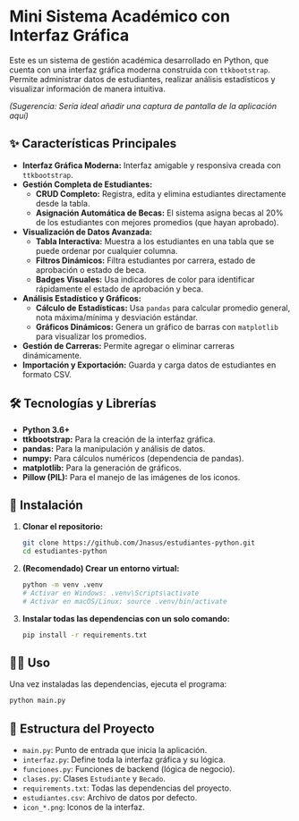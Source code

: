 # Mini Sistema Académico con Interfaz Gráfica

Este es un sistema de gestión académica desarrollado en Python, que cuenta con una interfaz gráfica moderna construida con `ttkbootstrap`. Permite administrar datos de estudiantes, realizar análisis estadísticos y visualizar información de manera intuitiva.

*(Sugerencia: Sería ideal añadir una captura de pantalla de la aplicación aquí)*

## ✨ Características Principales

- **Interfaz Gráfica Moderna:** Interfaz amigable y responsiva creada con `ttkbootstrap`.
- **Gestión Completa de Estudiantes:**
  - **CRUD Completo:** Registra, edita y elimina estudiantes directamente desde la tabla.
  - **Asignación Automática de Becas:** El sistema asigna becas al 20% de los estudiantes con mejores promedios (que hayan aprobado).
- **Visualización de Datos Avanzada:**
  - **Tabla Interactiva:** Muestra a los estudiantes en una tabla que se puede ordenar por cualquier columna.
  - **Filtros Dinámicos:** Filtra estudiantes por carrera, estado de aprobación o estado de beca.
  - **Badges Visuales:** Usa indicadores de color para identificar rápidamente el estado de aprobación y beca.
- **Análisis Estadístico y Gráficos:**
  - **Cálculo de Estadísticas:** Usa `pandas` para calcular promedio general, nota máxima/mínima y desviación estándar.
  - **Gráficos Dinámicos:** Genera un gráfico de barras con `matplotlib` para visualizar los promedios.
- **Gestión de Carreras:** Permite agregar o eliminar carreras dinámicamente.
- **Importación y Exportación:** Guarda y carga datos de estudiantes en formato CSV.

## 🛠️ Tecnologías y Librerías

- **Python 3.6+**
- **ttkbootstrap:** Para la creación de la interfaz gráfica.
- **pandas:** Para la manipulación y análisis de datos.
- **numpy:** Para cálculos numéricos (dependencia de pandas).
- **matplotlib:** Para la generación de gráficos.
- **Pillow (PIL):** Para el manejo de las imágenes de los iconos.

## 🚀 Instalación

1.  **Clonar el repositorio:**
    ```bash
    git clone https://github.com/Jnasus/estudiantes-python.git
    cd estudiantes-python
    ```
2.  **(Recomendado) Crear un entorno virtual:**
    ```bash
    python -m venv .venv
    # Activar en Windows: .venv\Scripts\activate
    # Activar en macOS/Linux: source .venv/bin/activate
    ```
3.  **Instalar todas las dependencias con un solo comando:**
    ```bash
    pip install -r requirements.txt
    ```

## 🏃‍♂️ Uso

Una vez instaladas las dependencias, ejecuta el programa:
```bash
python main.py
```

## 📂 Estructura del Proyecto

- `main.py`: Punto de entrada que inicia la aplicación.
- `interfaz.py`: Define toda la interfaz gráfica y su lógica.
- `funciones.py`: Funciones de backend (lógica de negocio).
- `clases.py`: Clases `Estudiante` y `Becado`.
- `requirements.txt`: Todas las dependencias del proyecto.
- `estudiantes.csv`: Archivo de datos por defecto.
- `icon_*.png`: Iconos de la interfaz.

